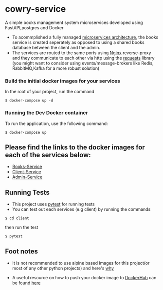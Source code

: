 # cowry-service
A simple books management system microservices developed using FastAPI,postgres and Docker

- To acommplished a fully managed [microservices architecture](https://en.wikipedia.org/wiki/Microservices), the books service is created seperately as opposed to using a shared books database between the client and the admin.
- The services are routed to the same ports using [Nginx](https://www.nginx.com/) reverse-proxy and they communicate to each other via http using the  [requests](https://docs.python-requests.org/en/latest/) library (you might want to consider using events/message-brokers like Redis, RabbitMQ,Kafka for a more robust solution)


### Build the initial docker images for your services
In the root of your project, run the command
```
$ docker-compose up -d
```
### Running the Dev Docker container

To run the application, use the following command:

```
$ docker-compose up
```


## Please find the links to the docker images for each of the services below:
- [Books-Service](https://hub.docker.com/repository/docker/ewave112/cowry-service-books)
- [Client-Service](https://hub.docker.com/repository/docker/ewave112/cowry-service-user)
- [Admin-Service](https://hub.docker.com/repository/docker/ewave112/cowry-service-admin-api)

## Running Tests
- This project uses [pytest](https://docs.pytest.org/en/7.0.x/) for running tests
- You can test out each services (e.g client) by running the commands

```
$ cd client
```
then run the test
```
$ pytest
```


## Foot notes
* It is not recommended to use alpine based images for this project(or most of any other python projects) and here's [why](https://github.com/tiangolo/uvicorn-gunicorn-fastapi-docker#-alpine-python-warning)

* A useful resource on how to push your docker image to [DockerHub](https://hub.docker.com)  can be found [here](https://ropenscilabs.github.io/r-docker-tutorial/04-Dockerhub.html)
